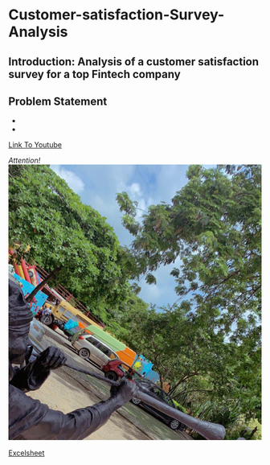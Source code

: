 # Customer-satisfaction-Survey-Analysis
## Introduction: Analysis of a customer satisfaction survey for a top Fintech company
## Problem Statement
- 
-
[Link To Youtube](https://www.youtube.com/watch?v=hOWxu1ioDwg)

_Attention!_ 
![](https://github.com/Khloedazzle/Customer-Satisfaction-Survey-/blob/main/WhatsApp%20Image%202023-02-16%20at%2019.42.13.jpeg)

[](https://github.com/Khloedazzle/Customer-Satisfaction-Survey-/edit/main/README.md)

[Excelsheet](https://docs.google.com/spreadsheets/d/1zqYFDOrrjqD8Gioja0hQYJluCU8pQdKG/edit#gid=1973366615)
